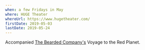 ```yaml
---
when: a few Fridays in May
where: HUGE Theater
whereUrl: https://www.hugetheater.com/
firstDate: 2019-05-03
lastDate: 2019-05-24
---
```


Accompanied [The Bearded Company's][beards] Voyage to the Red Planet.

[beards]: https://beardedcompany.org
